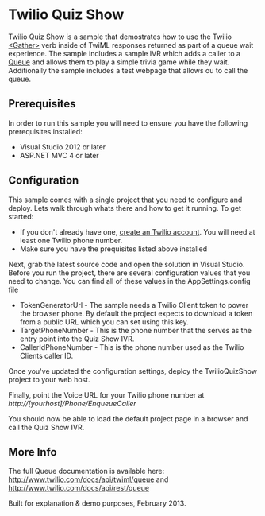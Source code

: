 Twilio Quiz Show
==============

Twilio Quiz Show is a sample that demostrates how to use the Twilio [&lt;Gather&gt;](http://www.twilio.com/docs/api/twiml/gather) verb inside of TwiML responses returned as part of a queue wait experience.  The sample includes a sample IVR which adds a caller to a [Queue](http://www.twilio.com/docs/api/twiml/enqueue) and allows them to play a simple trivia game while they wait.  Additionally the sample includes a test webpage that allows ou to call the queue.

Prerequisites
--------------
In order to run this sample you will need to ensure you have the following prerequisites installed:

* Visual Studio 2012 or later
* ASP.NET MVC 4 or later

Configuration
--------------
This sample comes with a single project that you need to configure and deploy. Lets walk through whats there and how to get it running. To get started:

* If you don't already have one, [create an Twilio account](https://www.twilio.com/try-twilio).  You will need at least one Twilio phone number.
* Make sure you have the prequisites listed above installed

Next, grab the latest source code and open the solution in Visual Studio.  Before you run the project, there are several configuration values that you need to change.  You can find all of these values in the AppSettings.config file

* TokenGeneratorUrl - The sample needs a Twilio Client token to power the browser phone.  By default the project expects to download a token from a public URL which you can set using this key.
* TargetPhoneNumber - This is the phone number that the serves as the entry point into the Quiz Show IVR.
* CallerIdPhoneNumber - This is the phone number used as the Twilio Clients caller ID.

Once you've updated the configuration settings, deploy the TwilioQuizShow project to your web host.

Finally, point the Voice URL for your Twilio phone number at _http://[yourhost]/Phone/EnqueueCaller_

You should now be able to load the default project page in a browser and call the Quiz Show IVR.

More Info
-------------
The full Queue documentation is available here: http://www.twilio.com/docs/api/twiml/queue and http://www.twilio.com/docs/api/rest/queue

Built for explanation & demo purposes, February 2013.
